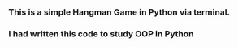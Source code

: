 ### This is a simple Hangman Game in Python via terminal.
### I had written this code to study OOP in Python
